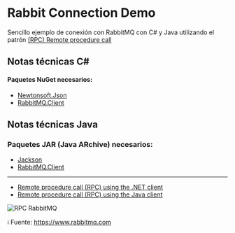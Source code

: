 # Rabbit Connection Demo
Sencillo ejemplo de conexión con RabbitMQ con C# y Java utilizando el patrón [(RPC) Remote procedure call](https://en.wikipedia.org/wiki/Remote_procedure_call)

## 

## Notas técnicas C#
#### Paquetes NuGet necesarios:

- [Newtonsoft.Json](https://www.nuget.org/packages/Newtonsoft.Json/)
- [RabbitMQ.Client](https://www.nuget.org/packages/RabbitMQ.Client/)


## Notas técnicas Java
### Paquetes  JAR (Java ARchive) necesarios:

- [Jackson](https://www.tutorialspoint.com/jackson/index.htm)
- [RabbitMQ.Client](http://www.rabbitmq.com/java-client.html)


---------------------

- [Remote procedure call (RPC) using the .NET client](https://www.rabbitmq.com/tutorials/tutorial-six-dotnet.html)
- [Remote procedure call (RPC) using the Java client](https://www.rabbitmq.com/tutorials/tutorial-six-java.html)

![RPC RabbitMQ](https://www.rabbitmq.com/img/tutorials/python-six.png)

:information_source: Fuente: https://www.rabbitmq.com
